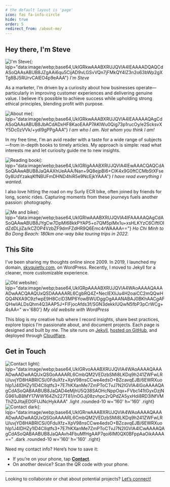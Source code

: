 ```yaml
---
# the default layout is 'page'
icon: fas fa-info-circle
hide: true
order: 5
redirect_from: /about-me/
---
```

## Hey there, I'm Steve

![I'm Steve](/assets/img/site/I'm-Steve.webp){: lqip="data:image/webp;base64,UklGRkwAAABXRUJQVlA4IEAAAADQAQCdASoQAAsABUB8JZgAAi6qu5CijAD9vLGSvVQn7jFMkQY4lZ3n2o63bWp2gXTg8BJ5RUrvCAlEO4p9eAAA"} _I'm Steve_

As a marketer, I'm driven by a curiosity about how businesses operate—particularly in improving customer experiences and delivering genuine value. I believe it’s possible to achieve success while upholding strong ethical principles, blending profit with purpose.

![About me](/assets/img/site/about-me.webp){: lqip="data:image/webp;base64,UklGRkwAAABXRUJQVlA4IEAAAAAQAgCdASoQAAsABUB8JbACdADxHF8KaoEAAP7AKlWu0Qig73p1rucOy/e2ScksvXY5Dc0zVVk/+ydl9gPPgAAA"} _I am who I am. Not whom you think I am!_

In my free time, I'm an avid reader with a taste for a wide range of subjects—from in-depth books to timely articles. My approach is simple: read what interests me and let curiosity guide me to new insights.

![Reading book](/assets/img/site/reading-book.webp){: lqip="data:image/webp;base64,UklGRlgAAABXRUJQVlA4IEwAAACQAQCdASoQAAwABUB8JaQAAXhUeAAA/Nan+9Q8ejpBl6+ClK4x9G0ftCCMbStXFse0y8UdYzakqKfNBUFmDHND4hiR5e9NcEjkYAAA"} _I have read everything I wanted._

I also love hitting the road on my Surly ECR bike, often joined by friends for long, scenic rides. Capturing moments from these journeys fuels another passion: photography.

![Me and bike](/assets/img/site/me-and-bike.webp){: lqip="data:image/webp;base64,UklGRlwAAABXRUJQVlA4IFAAAAAQAgCdASoQAAwABUB8JYgCw7DpMI68kkPYAP5+o7QM5plMx1u+xsHLKYzC6CiftIOIdZdDLjiZa/kCZOP4VzbZF9dmFZdHR9Q6Emc4rWAAAA=="} _Ho Chi Minh to Ba Dong Beach: 180km one-way bike touring trips in 2022._

## This Site

I've been sharing my thoughts online since 2009. In 2019, I launched my domain, [skyquietly.com](https://skyquietly.com), on WordPress. Recently, I moved to Jekyll for a cleaner, more customizable experience.

![Old website](/assets/img/site/old-website.webp){: lqip="data:image/webp;base64,UklGRpAAAABXRUJQVlA4WAoAAAAQAAAADwAACQAAQUxQSDAAAAARL6CgbRQ4Z+NecIEXIiJu4H2oaiCC2mQQwHQQ4NXA9C9zfwpE9H8CclD3MP6YowBWUDggOgAAANABAJ0BKhAACgAFQHwliALDsQhm4Q3AAP5J+FlFjocAfds3f/SGN3dekkIUQwN5fbP3pCrWCg+4sAA=" w='680'} _My old website with WordPress_

This blog is my creative hub where I record insights, share best practices, explore topics I’m passionate about, and document projects. Each page is designed and built by me. The site runs on [Jekyll](https://jekyllrb.com), [hosted on GitHub](https://github.com/lotusk08/lotusk08.github.io), and deployed through [Cloudflare](https://cloudflare.com).

## Get in Touch

![Contact light](/assets/img/site/contact-light.webp){: lqip="data:image/webp;base64,UklGRvoAAABXRUJQVlA4WAoAAAAQAAAADwAADwAAQUxQSGoAAAARL6CmbQM2VEDzbSMi8LKDq9h241ZWFwLRU/uvjYD8HABRICSi/0FduXfz+XpV98nsCCwe4edsO+BZcavqEJB/6EWRXuohIp1J4IDHZy1ID4CIIqtfs3+7E7hKXanMe7ZmPToCTvJ7N2IGVlA4IGoAAAAQAgCdASoQABAABUB8JaQAD4eMjhU5Q38SAOHcNppOqx+FVbc141tGyxDzjNG961uB8MY17WW164Zh227T81/nOGJj08zvhpc2rQPdZA5yxHdi8RD3lNfVMThZQJltajED0FUJNcHykAAA" .light .rounded-10 w='160' h='160' .right}
![Contact dark](/assets/img/site/contact-dark.webp){: lqip="data:image/webp;base64,UklGRrwAAABXRUJQVlA4WAoAAAAQAAAADwAADwAAQUxQSGoAAAARL6CmbQM2VEDzbSMi8LKDq9h241ZWFwLRU/uvjYD8HABRICSi/0FduXfz+XpV98nsCCwe4edsO+BZcavqEJB/6EWRXuohIp1J4IDHZy1ID4CIIqtfs3+7E7hKXanMe7ZmPToCTvJ7N2IGVlA4ICwAAAAQAgCdASoQABAABUB8JaQAAvh4FbuMfHgAAP7qoi6IM0QX0BFppAaOikAAAA==" .dark .rounded-10 w='160' h='160' .right}

Need my contact info? Here’s how to save it:
- If you’re on your phone, tap [**Contact**](/assets/contact.vcf).
- On another device? Scan the QR code with your phone.

---

Looking to collaborate or chat about potential projects? [Let’s connect!](mailto:hi@stevehoang.com)

